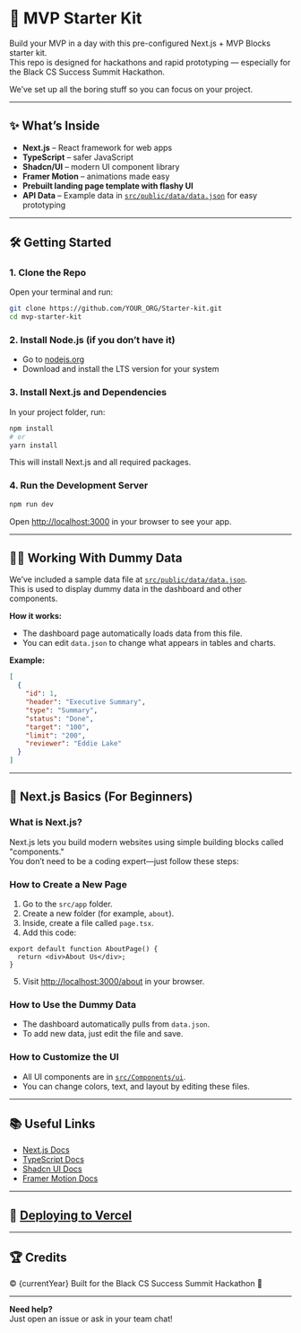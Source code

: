 # 🚀 MVP Starter Kit

Build your MVP in a day with this pre-configured Next.js + MVP Blocks starter kit.  
This repo is designed for hackathons and rapid prototyping — especially for the Black CS Success Summit Hackathon.

We’ve set up all the boring stuff so you can focus on your project.

---

## ✨ What’s Inside

- **Next.js** – React framework for web apps
- **TypeScript** – safer JavaScript
- **Shadcn/UI** – modern UI component library
- **Framer Motion** – animations made easy
- **Prebuilt landing page template with flashy UI**
- **API Data** – Example data in [`src/public/data/data.json`](src/public/data/data.json) for easy prototyping

---

## 🛠️ Getting Started

### 1. Clone the Repo

Open your terminal and run:

```sh
git clone https://github.com/YOUR_ORG/Starter-kit.git
cd mvp-starter-kit
```

### 2. Install Node.js (if you don’t have it)

- Go to [nodejs.org](https://nodejs.org/)
- Download and install the LTS version for your system

### 3. Install Next.js and Dependencies

In your project folder, run:

```sh
npm install
# or
yarn install
```

This will install Next.js and all required packages.

### 4. Run the Development Server

```sh
npm run dev
```

Open [http://localhost:3000](http://localhost:3000) in your browser to see your app.

---

## 🧑‍💻 Working With Dummy Data

We’ve included a sample data file at [`src/public/data/data.json`](src/public/data/data.json).  
This is used to display dummy data in the dashboard and other components.

**How it works:**
- The dashboard page automatically loads data from this file.
- You can edit `data.json` to change what appears in tables and charts.

**Example:**

```json
[
  {
    "id": 1,
    "header": "Executive Summary",
    "type": "Summary",
    "status": "Done",
    "target": "100",
    "limit": "200",
    "reviewer": "Eddie Lake"
  }
]
```

---

## 🏁 Next.js Basics (For Beginners)

### What is Next.js?

Next.js lets you build modern websites using simple building blocks called "components."  
You don’t need to be a coding expert—just follow these steps:

### How to Create a New Page

1. Go to the `src/app` folder.
2. Create a new folder (for example, `about`).
3. Inside, create a file called `page.tsx`.
4. Add this code:

```tsx
export default function AboutPage() {
  return <div>About Us</div>;
}
```

5. Visit [http://localhost:3000/about](http://localhost:3000/about) in your browser.

### How to Use the Dummy Data

- The dashboard automatically pulls from `data.json`.
- To add new data, just edit the file and save.

### How to Customize the UI

- All UI components are in [`src/Components/ui`](src/Components/ui).
- You can change colors, text, and layout by editing these files.

---

## 📚 Useful Links

- [Next.js Docs](https://nextjs.org/docs)
- [TypeScript Docs](https://www.typescriptlang.org/docs/)
- [Shadcn UI Docs](https://ui.shadcn.com/docs)
- [Framer Motion Docs](https://www.framer.com/motion/)

---
## 🚀 [Deploying to Vercel](https://docs.google.com/presentation/d/1CqtNVXFvsKRtkE7Bi5KmnTfgCEeaGEss3ALGEOFnmuk/edit?usp=sharing)
---
## 🏆 Credits

&copy; {currentYear} Built for the Black CS Success Summit Hackathon 🚀

---

**Need help?**  
Just open an issue or ask in your team chat!